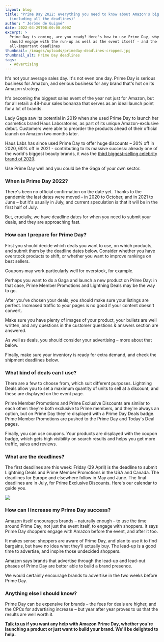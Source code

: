 ```yaml
---
layout: blog
title: "Prime Day 2022: everything you need to know about Amazon's big event
  (including all the deadlines)"
author: " Jérôme de Guigné"
date: 2022-04-29T08:00:00.000Z
excerpt: >
  Prime Day is coming, are you ready? Here's how to use Prime Day, why you
  should engage with the run-up as well as the event itself - and the
  all-important deadlines
thumbnail: /images/uploads/primeday-deadlines-cropped.jpg
thumbnail_alt: Prime Day deadlines
tags:
  - Advertising
---
```

<!--StartFragment-->

It's not your average sales day. It's not even one day. Prime Day is serious business for Amazon, and serious business for any brand that's hot on its Amazon strategy.

It's becoming the biggest sales event of the year not just for Amazon, but for all retail: a 48-hour sales bonanza that serves as an ideal launch point for a lot of brands.

Lady Gaga saw its potential in 2019 when she used Prime Day to launch her cosmetics brand Haus Laboratories, as part of its unique Amazon-exclusive debut. Customers were able to preorder the products ahead of their official launch on Amazon two months later.

Haus Labs has since used Prime Day to offer huge discounts – 30% off in 2020, 60% off in 2021 - contributing to its massive success: already one of the world's biggest beauty brands, it was the [third biggest-selling celebrity brand of 2020](https://wwd.com/beauty-industry-news/beauty-features/fenty-beauty-kylie-cosmetics-top-celebrity-brand-rankings-1234715227/).

Use Prime Day well and you could be the Gaga of your own sector.

### When is Prime Day 2022?

There's been no official confirmation on the date yet. Thanks to the pandemic the last dates were moved – in 2020 to October, and in 2021 to June – but it's usually in July, and current speculation is that it will be in the first half of July.

But, crucially, we have deadline dates for when you need to submit your deals, and they are approaching fast.

### How can I prepare for Prime Day?

First you should decide which deals you want to use, on which products, and submit them by the deadline dates below. Consider whether you have overstock products to shift, or whether you want to improve rankings on best sellers.

Coupons may work particularly well for overstock, for example.

Perhaps you want to do a Gaga and launch a new product on Prime Day: in that case, Prime Member Promotions and Lightning Deals may be the way to go.

After you've chosen your deals, you should make sure your listings are perfect. Increased traffic to your pages is no good if your content doesn't convert.

Make sure you have plenty of images of your product, your bullets are well written, and any questions in the customer questions & answers section are answered.

As well as deals, you should consider your advertising – more about that below.

Finally, make sure your inventory is ready for extra demand, and check the shipment deadlines below.

### What kind of deals can I use?

There are a few to choose from, which suit different purposes. Lightning Deals allow you to set a maximum quantity of units to sell at a discount, and these are displayed on the event page.

Prime Member Promotions and Prime Exclusive Discounts are similar to each other: they're both exclusive to Prime members, and they're always an option, but on Prime Day they're displayed with a Prime Day Deals badge. Prime Member Promotions are pushed to the Prime Day and Today's Deal pages.

Finally, you can use coupons. Your products are displayed with the coupon badge, which gets high visibility on search results and helps you get more traffic, sales and reviews.

### What are the deadlines?

The first deadlines are this week: Friday (29 April) is the deadline to submit Lightning Deals and Prime Member Promotions in the USA and Canada. The deadlines for Europe and elsewhere follow in May and June. The final deadlines are in July, for Prime Exclusive Discounts. Here's our calendar to guide you.

![](https://lh3.googleusercontent.com/xyQUHe_P_Ku9A5os6tOIu1EQ70LBzCSkyyWlfXBgyRtHxCD95ipE0KuwAsWgeMAQZVb8yrvamOKjKt2qk_aO1cgmIypGWh0GVXLha7RDgJr57apeGiYyLqyDDrjTtqoCo0s_W-nEiuo_9gVXOA)

### How can I increase my Prime Day success?

Amazon itself encourages brands – naturally enough – to use the time around Prime Day, not just the event itself, to engage with shoppers. It says Prime Day shoppers engage with Amazon before the event, and after it too.

It makes sense: shoppers are aware of Prime Day, and plan to use it to find bargains, but have no idea what they'll actually buy. The lead-up is a good time to advertise, and inspire those undecided shoppers.

Amazon says brands that advertise through the lead-up and lead-out phases of Prime Day are better able to build a brand presence.

We would certainly encourage brands to advertise in the two weeks before Prime Day.

### Anything else I should know?

Prime Day can be expensive for brands – the fees for deals are higher, and the CPCs for advertising increase – but year after year proves to us that the results are well worth it.

**[Talk to us](http://e-comas.com/contact.html) if you want any help with Amazon Prime Day, whether you're launching a product or just want to build your brand. We'll be delighted to help.**

<!--EndFragment-->